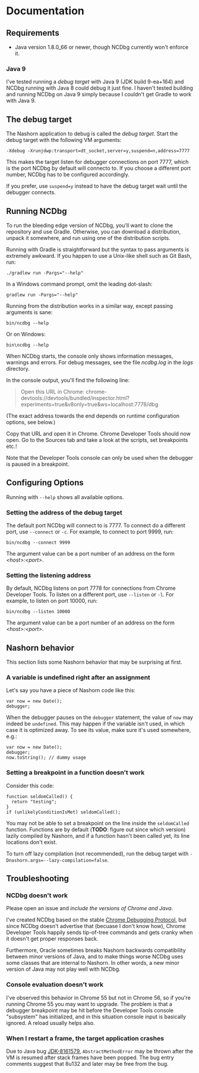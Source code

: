 # Documentation

## Requirements

* Java version 1.8.0_66 or newer, though NCDbg currently won't enforce it.

### Java 9

I've tested running a _debug target_ with Java 9 (JDK build 9-ea+164) and NCDbg running with Java 8 could debug it just fine. I haven't tested building and running NCDbg on Java 9 simply because I couldn't get Gradle to work with Java 9.

## The debug target

The Nashorn application to debug is called the _debug target_. Start the debug target with the following VM arguments:

    -Xdebug -Xrunjdwp:transport=dt_socket,server=y,suspend=n,address=7777

This makes the target listen for debugger connections on port 7777, which is the port NCDbg by default will connecto to.
If you choose a different port number, NCDbg has to be configured accordingly.

If you prefer, use `suspend=y` instead to have the debug target wait until the debugger connects.

## Running NCDbg

To run the bleeding edge version of NCDbg, you'll want to clone the repository and use Gradle. Otherwise, you can
download a distribution, unpack it somewhere, and run using one of the distribution scripts.

Running with Gradle is straightforward but the syntax to pass arguments is extremely awkward. If you happen to use a
Unix-like shell such as Git Bash, run:

    ./gradlew run -Pargs="--help"
    
In a Windows command prompt, omit the leading dot-slash:

    gradlew run -Pargs="--help"
    
Running from the distribution works in a similar way, except passing arguments is sane:

    bin/ncdbg --help
    
Or on Windows:

    bin\ncdbg --help

When NCDbg starts, the console only shows information messages, warnings and errors. For debug messages, see the 
file _ncdbg.log_ in the _logs_ directory.

In the console output, you'll find the following line:

> Open this URL in Chrome: chrome-devtools://devtools/bundled/inspector.html?experiments=true&v8only=true&ws=localhost:7778/dbg

(The exact address towards the end depends on runtime configuration options, see below.)

Copy that URL and open it in Chrome. Chrome Developer Tools should now open. Go to the Sources tab and
take a look at the scripts, set breakpoints etc.!

Note that the Developer Tools console can only be used when the debugger is paused in a breakpoint.

## Configuring Options

Running with `--help` shows all available options.

### Setting the address of the debug target
    
The default port NCDbg will connect to is 7777. To connect do a different port, use `--connect` or `-c`.
For example, to connect to port 9999, run:

    bin/ncdbg --connect 9999

The argument value can be a port number of an address on the form _&lt;host>:&lt;port>_.
    
### Setting the listening address

By default, NCDbg listens on port 7778 for connections from Chrome Developer Tools. To listen on a different port, use
`--listen` or `-l`. For example, to listen on port 10000, run:

    bin/ncdbg --listen 10000

The argument value can be a port number of an address on the form _&lt;host>:&lt;port>_.

## Nashorn behavior

This section lists some Nashorn behavior that may be surprising at first.

### A variable is undefined right after an assignment

Let's say you have a piece of Nashorn code like this:

    var now = new Date();
    debugger;

When the debugger pauses on the `debugger` statement, the value of `now` may
indeed be `undefined`. This may happen if the variable isn't used, in which case
it is optimized away. To see its value, make sure it's used somewhere, e.g.:

    var now = new Date();
    debugger;
    now.toString(); // dummy usage

### Setting a breakpoint in a function doesn't work

Consider this code:

    function seldomCalled() {
      return "testing";
    }
    if (unlikelyConditionIsMet) seldomCalled();

You may not be able to set a breakpoint on the line inside the `seldomCalled`
function. Functions are by default (__TODO__: figure out since which version) lazily 
compiled by Nashorn, and if a function hasn't been called yet, its line locations
don't exist.

To turn off lazy compilation (not recommended), run the debug target with
`-Dnashorn.args=--lazy-compilation=false`.

## Troubleshooting

### NCDbg doesn't work

Please open an issue and _include the versions of Chrome and Java_.

I've created NCDbg based on the stable
[Chrome Debugging Protocol](https://chromedevtools.github.io/debugger-protocol-viewer/1-2/), but since
NCDbg doesn't advertise that (becuase I don't know how), Chrome Developer Tools happily sends tip-of-tree
commands and gets cranky when it doesn't get proper responses back.

Furthermore, Oracle sometimes breaks Nashorn backwards compatibility between minor versions of Java, and
to make things worse NCDbg uses some classes that are internal to Nashorn. In other words, a new minor version
of Java may not play well with NCDbg.

### Console evaluation doesn't work

I've observed this behavior in Chrome 55 but not in Chrome 56, so if you're running Chrome 55 you
may want to upgrade. The problem is that a debugger breakpoint may be hit before the Developer Tools console 
"subsystem" has initialized, and in this situation console input is basically ignored. A reload usually
helps also.

### When I restart a frame, the target application crashes

Due to Java bug [JDK-8161579](http://bugs.java.com/bugdatabase/view_bug.do?bug_id=JDK-8161579),
`AbstractMethodError` may be thrown after the VM is resumed after stack frames have been popped. The bug entry
comments suggest that 8u132 and later may be free from the bug.